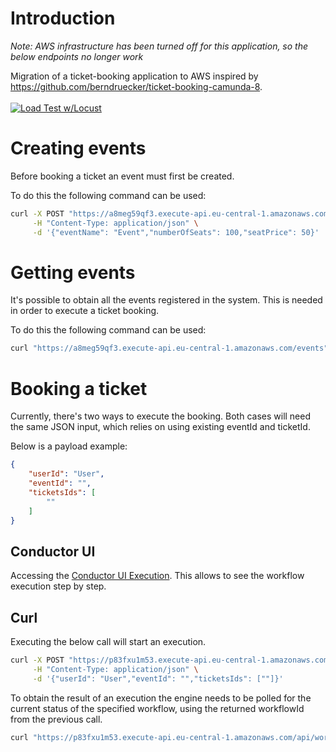 # Introduction
*Note: AWS infrastructure has been turned off for this application, so the below endpoints no longer work*

Migration of a ticket-booking application to AWS inspired by https://github.com/berndruecker/ticket-booking-camunda-8. <br> <br>
[![Load Test w/Locust](https://github.com/lucgr/ticket-booking/actions/workflows/load_test.yaml/badge.svg)](https://github.com/lucgr/ticket-booking/actions/workflows/load_test.yaml)

# Creating events
Before booking a ticket an event must first be created.

To do this the following command can be used:

```bash
curl -X POST "https://a8meg59qf3.execute-api.eu-central-1.amazonaws.com/events" \
     -H "Content-Type: application/json" \
     -d '{"eventName": "Event","numberOfSeats": 100,"seatPrice": 50}'
```

# Getting events
It's possible to obtain all the events registered in the system. This is needed in order to execute a ticket booking.

To do this the following command can be used:
```bash
curl "https://a8meg59qf3.execute-api.eu-central-1.amazonaws.com/events"
```
# Booking a ticket
Currently, there's two ways to execute the booking. Both cases will need the same JSON input, which relies on using existing eventId and ticketId.

Below is a payload example:
```json
{
    "userId": "User",
    "eventId": "",
    "ticketsIds": [
        ""
    ]
}
```

## Conductor UI
Accessing the [Conductor UI Execution](https://2kihdkj7di.execute-api.eu-central-1.amazonaws.com/workbench). This allows to see the workflow execution step by step.

## Curl
Executing the below call will start an execution.

```bash
curl -X POST "https://p83fxu1m53.execute-api.eu-central-1.amazonaws.com/api/workflow/TicketBooking" \
     -H "Content-Type: application/json" \
     -d '{"userId": "User","eventId": "","ticketsIds": [""]}'
```
To obtain the result of an execution the engine needs to be polled for the current status of the specified workflow, using the returned workflowId from the previous call.

```bash
curl "https://p83fxu1m53.execute-api.eu-central-1.amazonaws.com/api/workflow/{workflowId}?includeTasks=false"
```

